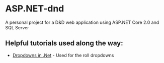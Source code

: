 # ASP.NET-dnd
A personal project for a D&amp;D web application using ASP.NET Core 2.0 and SQL Server


## Helpful tutorials used along the way:

* [Dropdowns in .Net](https://www.c-sharpcorner.com/article/binding-dropdown-list-with-database-in-asp-net-core-mvc/) - Used for the roll dropdowns

